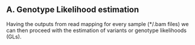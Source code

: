 ## A. Genotype Likelihood estimation

Having the outputs from read mapping for every sample (*/.bam files) we can then proceed with the estimation of variants or genotype likelihoods (GLs). 


